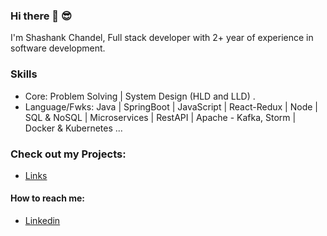 ### Hi there 👋 😎

I'm Shashank Chandel, Full stack developer with 2+ year of experience in software development.

### Skills
- Core: Problem Solving | System Design (HLD and LLD) .
- Language/Fwks: Java | SpringBoot | JavaScript | React-Redux | Node | SQL & NoSQL | Microservices | RestAPI | Apache - Kafka, Storm | Docker & Kubernetes ...

### Check out my Projects:
- [Links](https://shashankch.github.io/shashankch/)


#### How to reach me:
- [Linkedin](https://www.linkedin.com/in/shashank0705/)




<!--
**shashankch/shashankch** is a ✨ _special_ ✨ repository because its `README.md` (this file) appears on your GitHub profile.

Here are some ideas to get you started:

- 🔭 I’m currently working on ...
- 🌱 I’m currently learning ...
- 👯 I’m looking to collaborate on ...
- 🤔 I’m looking for help with ...
- 💬 Ask me about ...
- 📫 How to reach me: ...
- 😄 Pronouns: ...
- ⚡ Fun fact: ...
-->
